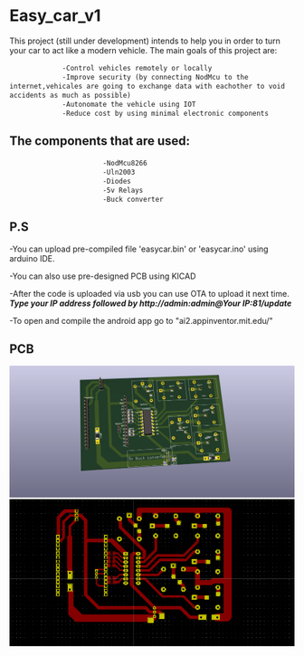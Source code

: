 # Easy_car_v1

This project (still under development) intends to help you in order to turn your car to act like a modern vehicle. 
The main goals of this project are:
                 
                 -Control vehicles remotely or locally
                 -Improve security (by connecting NodMcu to the internet,vehicales are going to exchange data with eachother to void accidents as much as possible)
                 -Autonomate the vehicle using IOT
                 -Reduce cost by using minimal electronic components

## The components that are used:
                           
                           -NodMcu8266
                           -Uln2003
                           -Diodes
                           -5v Relays
                           -Buck converter
 
## P.S

 -You can upload pre-compiled file 'easycar.bin' or 'easycar.ino' using arduino IDE.

 -You can also use pre-designed PCB using KICAD

 -After the code is uploaded via usb you can use OTA to upload it next time. ***Type your IP address followed by http://admin:admin@Your IP:81/update***

 -To open and compile the android app go to "ai2.appinventor.mit.edu/"
 
 ## PCB
 
 
![easycar](/IMG/easycar.png)
![easycar](/IMG/easycar1.png)
